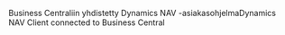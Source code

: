 <span data-ttu-id="60ec3-101">Business Centraliin yhdistetty Dynamics NAV -asiakasohjelma</span><span class="sxs-lookup"><span data-stu-id="60ec3-101">Dynamics NAV Client connected to Business Central</span></span>